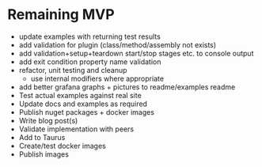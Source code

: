 # Remaining MVP
- update examples with returning test results
- add validation for plugin (class/method/assembly not exists)
- add validation+setup+teardown start/stop stages etc. to console output
- add exit condition property name validation
- refactor, unit testing and cleanup
  - use internal modifiers where appropriate
- add better grafana graphs + pictures to readme/examples readme
- Test actual examples against real site
- Update docs and examples as required
- Publish nuget packages + docker images
- Write blog post(s)
- Validate implementation with peers
- Add to Taurus
- Create/test docker images
- Publish images
